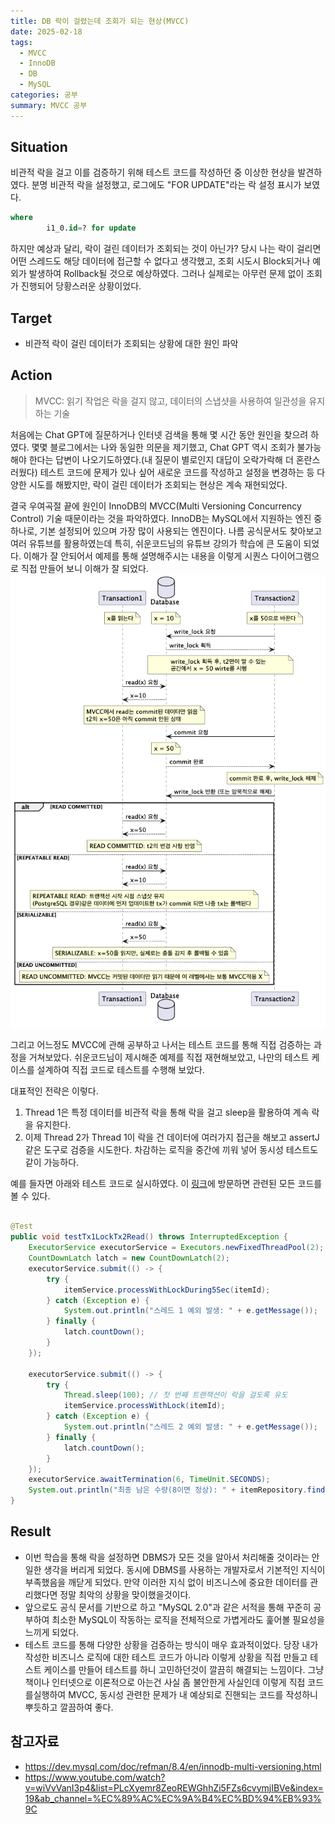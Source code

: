 ```yaml
---
title: DB 락이 걸렸는데 조회가 되는 현상(MVCC)
date: 2025-02-18
tags:
  - MVCC
  - InnoDB
  - DB
  - MySQL
categories: 공부
summary: MVCC 공부
---
```


## Situation

비관적 락을 걸고 이를 검증하기 위해 테스트 코드를 작성하던 중 이상한 현상을 발견하였다. 분명 비관적 락을 설정했고, 로그에도 "FOR UPDATE"라는 락 설정 표시가 보였다.

```sql
where
        i1_0.id=? for update
```

하지만 예상과 달리, 락이 걸린 데이터가 조회되는 것이 아닌가? 당시 나는 락이 걸리면 어떤 스레드도 해당 데이터에 접근할 수 없다고 생각했고, 조회 시도시 Block되거나 예외가 발생하여 Rollback될 것으로
예상하였다. 그러나 실제로는 아무런 문제 없이 조회가 진행되어 당황스러운 상황이었다.

## Target

- 비관적 락이 걸린 데이터가 조회되는 상황에 대한 원인 파악

## Action

> MVCC: 읽기 작업은 락을 걸지 않고, 데이터의 스냅샷을 사용하여 일관성을 유지하는 기술

처음에는 Chat GPT에 질문하거나 인터넷 검색을 통해 몇 시간 동안 원인을 찾으려 하였다. 몇몇 블로그에서는 나와 동일한 의문을 제기했고, Chat GPT 역시 조회가 불가능해야 한다는 답변이 나오기도하였다.(내 질문이 별로인지 대답이 오락가락해 더 혼란스러웠다) 테스트 코드에 문제가 있나 싶어 새로운 코드를 작성하고 설정을 변경하는 등 다양한 시도를 해봤지만, 락이 걸린 데이터가 조회되는 현상은 계속 재현되었다.

결국 우여곡절 끝에 원인이 InnoDB의 MVCC(Multi Versioning Concurrency Control) 기술 때문이라는 것을 파악하였다. InnoDB는 MySQL에서 지원하는 엔진 중 하나로, 기본 설정되어 있으며 가장 많이 사용되는 엔진이다. 나름 공식문서도 찾아보고 여러 유튜브를 활용하였는데 특히, 쉬운코드님의 유튜브 강의가 학습에 큰 도움이 되었다. 이해가 잘 안되어서 예제를 통해 설명해주시는 내용을 이렇게 시퀀스 다이어그램으로 직접 만들어 보니 이해가 잘 되었다.
![](Pasted%20image%2020250218193728.png#center)

그리고 어느정도 MVCC에 관해 공부하고 나서는 테스트 코드를 통해 직접 검증하는 과정을 거쳐보았다. 쉬운코드님이 제시해준 예제를 직접 재현해보았고, 나만의 테스트 케이스를 설계하여 직접 코드로 테스트를 수행해
보았다.

대표적인 전략은 이렇다.

1. Thread 1은 특정 데이터를 비관적 락을 통해 락을 걸고 sleep을 활용하여 계속 락을 유지한다.
2. 이제 Thread 2가 Thread 1이 락을 건 데이터에 여러가지 접근을 해보고 assertJ 같은 도구로 검증을 시도한다. 차감하는 로직을 중간에 끼워 넣어 동시성 테스트도 같이 가능하다.

예를 들자면 아래와 테스트 코드로 실시하였다. 이 [링크]()에 방문하면 관련된 모든 코드를 볼 수 있다.

```java

@Test
public void testTx1LockTx2Read() throws InterruptedException {
    ExecutorService executorService = Executors.newFixedThreadPool(2);
    CountDownLatch latch = new CountDownLatch(2);
    executorService.submit(() -> {
        try {
            itemService.processWithLockDuring5Sec(itemId);
        } catch (Exception e) {
            System.out.println("스레드 1 예외 발생: " + e.getMessage());
        } finally {
            latch.countDown();
        }
    });

    executorService.submit(() -> {
        try {
            Thread.sleep(100); // 첫 번째 트랜잭션이 락을 걸도록 유도  
            itemService.processWithLock(itemId);
        } catch (Exception e) {
            System.out.println("스레드 2 예외 발생: " + e.getMessage());
        } finally {
            latch.countDown();
        }
    });
    executorService.awaitTermination(6, TimeUnit.SECONDS);
    System.out.println("최종 남은 수량(8이면 정상): " + itemRepository.findById(itemId).get().getQuantity());
}

```

## Result

- 이번 학습을 통해 락을 설정하면 DBMS가 모든 것을 알아서 처리해줄 것이라는 안일한 생각을 버리게 되었다. 동시에 DBMS를 사용하는 개발자로서 기본적인 지식이 부족했음을 깨닫게 되었다. 만약 이러한 지식 없이
  비즈니스에 중요한 데이터를 관리했다면 정말 최악의 상황을 맞이했을것이다.
- 앞으로도 공식 문서를 기반으로 하고 "MySQL 2.0"과 같은 서적을 통해 꾸준히 공부하여 최소한 MySQL이 작동하는 로직을 전체적으로 가볍게라도 훑어볼 필요성을 느끼게 되었다.
- 테스트 코드를 통해 다양한 상황을 검증하는 방식이 매우 효과적이었다. 당장 내가 작성한 비즈니스 로직에 대한 테스트 코드가 아니라 이렇게 상황을 직접 만들고 테스트 케이스를 만들어 테스트를 하니 고민하던것이
  깔끔히 해결되는 느낌이다. 그냥 책이나 인터넷으로 이론적으로 아는건 사실 좀 불안한게 사실인데 이렇게 직접 코드를실행하여 MVCC, 동시성 관련한 문제가 내 예상되로 진핸되는 코드를 작성하니 뿌듯하고 깔끔하여
  좋다.

## 참고자료

- https://dev.mysql.com/doc/refman/8.4/en/innodb-multi-versioning.html
- https://www.youtube.com/watch?v=wiVvVanI3p4&list=PLcXyemr8ZeoREWGhhZi5FZs6cvymjIBVe&index=19&ab_channel=%EC%89%AC%EC%9A%B4%EC%BD%94%EB%93%9C